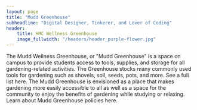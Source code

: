 ```yaml
---
layout: page
title: "Mudd Greenhouse"
subheadline: "Digital Designer, Tinkerer, and Lover of Coding"
header:
    title: HMC Wellness Greenhouse
    image_fullwidth: "/headers/header_purple-flower.jpg"
---
```

The Mudd Wellness Greenhouse, or "Mudd Greenhouse" is a space on campus to provide students access to tools, supplies, and storage for all gardening-related activities. The Greenhouse stocks many commonly used tools for gardening such as shovels, soil, seeds, pots, and more. See a full list here. The Mudd Greenhouse is envisioned as a place that makes gardening more easily accessible to all as well as a space for the community to enjoy the benefits of gardening while studying or relaxing. Learn about Mudd Greenhouse policies here.
